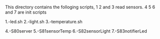 This directory contains the folloging scripts, 
1 2 and 3 read sensors.
4 5 6 and 7 are init scripts

1.-led.sh
2.-light.sh
3.-temperature.sh

4.-S80server
5.-S81sensorTemp
6.-S82sensorLight
7.-S83notifierLed

